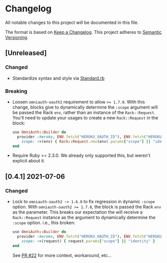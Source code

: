 # Changelog
All notable changes to this project will be documented in this file.

The format is based on [Keep a Changelog](https://keepachangelog.com/en/1.0.0/).
This project adheres to [Semantic Versioning](https://semver.org/spec/v2.0.0.html).

## [Unreleased]

### Changed

- Standardize syntax and style via [Standard.rb](https://github.com/testdouble/standard)

### Breaking

- Loosen `omniauth-oauth2` requirement to allow `>= 1.7.0`.
  With this change, blocks give to dynamically determine the `:scope` argument will be passed the Rack `env`, rather than an instance of the `Rack::Request`. You'll need to update your usages to create a new `Rack::Request` in the block:

  ```ruby
  use OmniAuth::Builder do
    provider :heroku, ENV.fetch("HEROKU_OAUTH_ID"), ENV.fetch("HEROKU_OAUTH_SECRET"),
      scope: ->(env) { Rack::Request.new(env).params["scope"] || "identity" }
  end
  ```
- Require Ruby >= 2.3.0. We already only supported this, but weren't explicit about it.

## [0.4.1] 2021-07-06

### Changed
- Lock to `omniauth-oauth2 ~> 1.6.0` to fix regression in dynamic `:scope` option.
  With `omniauth-oauth2 >= 1.7.0`, the block is passed the Rack `env` as the parameter.
  This breaks our expectation the will receive a `Rack::Request` instance as the argument to dynamically determine the `:scope` option.
  i.e., this broken:

  ```ruby
  use OmniAuth::Builder do
    provider :heroku, ENV.fetch("HEROKU_OAUTH_ID"), ENV.fetch("HEROKU_OAUTH_SECRET"),
      scope: ->(request) { request.params["scope"] || "identity" }
  end
  ```

  See [PR #22](https://github.com/heroku/omniauth-heroku/pull/22) for more context, workaround, etc...
